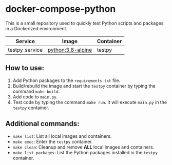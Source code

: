 # docker-compose-python 

This is a small repository used to quickly test Python scripts and packages in a Dockerized environment.

| Service        | Image                                                 | Container |
| -              | -                                                     | -         |
| testpy_service | [python:3.8-alpine](https://hub.docker.com/_/python/) | testpy    |

## How to use:

1. Add Python packages to the `requirements.txt` file.
1. Build/rebuild the image and start the `testpy` container by typing the command `make build`.
1. Add code to `main.py`.
1. Test code by typing the command `make run`. It will execute `main.py` in the `testpy` container.

## Additional commands:

- `make list`: List all local images and containers.
- `make exec`: Enter the `testpy` container.
- `make clean`: Cleanup and remove **ALL** local images and containers.
- `make list_packages`: List the Python packages installed in the `testpy` container.
